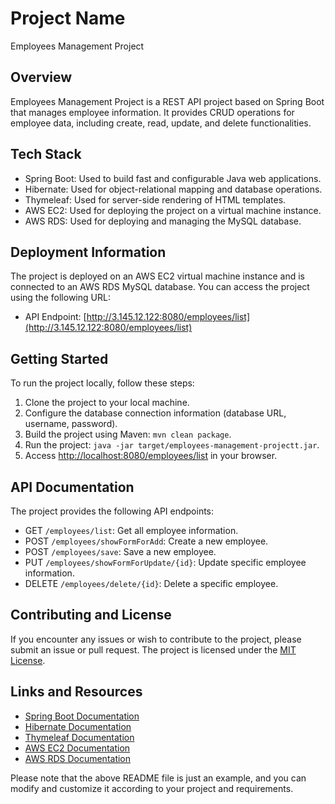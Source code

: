 # Project Name

Employees Management Project

## Overview

Employees Management Project is a REST API project based on Spring Boot that manages employee information. It provides CRUD operations for employee data, including create, read, update, and delete functionalities.

## Tech Stack

- Spring Boot: Used to build fast and configurable Java web applications.
- Hibernate: Used for object-relational mapping and database operations.
- Thymeleaf: Used for server-side rendering of HTML templates.
- AWS EC2: Used for deploying the project on a virtual machine instance.
- AWS RDS: Used for deploying and managing the MySQL database.

## Deployment Information

The project is deployed on an AWS EC2 virtual machine instance and is connected to an AWS RDS MySQL database. You can access the project using the following URL:

- API Endpoint: [http://3.145.12.122:8080/employees/list](http://3.145.12.122:8080/employees/list)

## Getting Started

To run the project locally, follow these steps:

1. Clone the project to your local machine.
2. Configure the database connection information (database URL, username, password).
3. Build the project using Maven: `mvn clean package`.
4. Run the project: `java -jar target/employees-management-projectt.jar`.
5. Access [http://localhost:8080/employees/list](http://localhost:8080/employees/list) in your browser.

## API Documentation

The project provides the following API endpoints:

- GET `/employees/list`: Get all employee information.
- POST `/employees/showFormForAdd`: Create a new employee.
- POST `/employees/save`: Save a new employee.
- PUT `/employees/showFormForUpdate/{id}`: Update specific employee information.
- DELETE `/employees/delete/{id}`: Delete a specific employee.


## Contributing and License

If you encounter any issues or wish to contribute to the project, please submit an issue or pull request. The project is licensed under the [MIT License](Zicheng-Li/employees-management-projectt/LICENSE).

## Links and Resources

- [Spring Boot Documentation](https://spring.io/projects/spring-boot)
- [Hibernate Documentation](https://hibernate.org/)
- [Thymeleaf Documentation](https://www.thymeleaf.org/)
- [AWS EC2 Documentation](https://aws.amazon.com/ec2/)
- [AWS RDS Documentation](https://aws.amazon.com/rds/)

Please note that the above README file is just an example, and you can modify and customize it according to your project and requirements.


